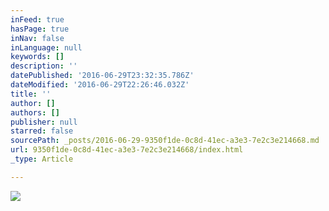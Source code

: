 ```yaml
---
inFeed: true
hasPage: true
inNav: false
inLanguage: null
keywords: []
description: ''
datePublished: '2016-06-29T23:32:35.786Z'
dateModified: '2016-06-29T22:26:46.032Z'
title: ''
author: []
authors: []
publisher: null
starred: false
sourcePath: _posts/2016-06-29-9350f1de-0c8d-41ec-a3e3-7e2c3e214668.md
url: 9350f1de-0c8d-41ec-a3e3-7e2c3e214668/index.html
_type: Article

---
```

![](https://the-grid-user-content.s3-us-west-2.amazonaws.com/8a30cd45-fc43-4ee7-80ad-c846cd98d7b0.jpg)